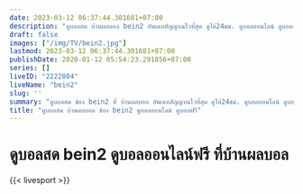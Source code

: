 ```yaml
---
date: 2023-03-12 06:37:44.301681+07:00
description: "ดูบอลสด บ้านผลบอล bein2 อัพเดทสัญญาณไวที่สุด ดูได้24ชม. ดูบอลออนไลน์ ดูบอลฟรี"
draft: false
images: ["/img/TV/bein2.jpg"]
lastmod: 2023-03-12 06:37:44.301681+07:00
publishDate: 2020-01-12 05:54:23.291856+07:00
series: []
liveID: "2222804"
liveName: "bein2"
slug: ''
summary: "ดูบอลสด ช่อง bein2 ที่ บ้านผลบอล อัพเดทสัญญาณไวที่สุด ดูได้24ชม. ดูบอลออนไลน์ ดูบอลฟรี"
title: "ดูบอลสด บ้านผลบอล ช่อง bein2 ดูบอลออนไลน์ ดูบอลฟรี"
---
```


# ดูบอลสด bein2 ดูบอลออนไลน์ฟรี ที่บ้านผลบอล

{{< livesport >}}
